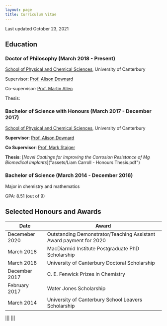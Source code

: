 ```yaml
---
layout: page
title: Curriculum Vitae
---
```


Last updated October 23, 2021

## Education 

### Doctor of Philosophy (March 2018 - Present) 
<a href="https://www.canterbury.ac.nz/science/schools-and-departments/phys-chem/">School of Physical and Chemical Sciences</a>, University of Canterbury

Supervisor: <a href="https://www.canterbury.ac.nz/science/contact-us/people/alison-downard.html">Prof. Alison Downard</a>

Co-supervisor: <a href="https://www.canterbury.ac.nz/engineering/contact-us/people/martin-allen.html">Prof. Martin Allen</a>

Thesis: 

### Bachelor of Science with Honours (March 2017 - December 2017)
<a href="https://www.canterbury.ac.nz/science/schools-and-departments/phys-chem/">School of Physical and Chemical Sciences</a>, University of Canterbury

**Supervisor**: <a href="https://www.canterbury.ac.nz/science/contact-us/people/alison-downard.html">Prof. Alison Downard</a>

**Co Supervisor**: <a href="https://researchprofile.canterbury.ac.nz/Researcher.aspx?researchername=Mark%20Peter%20Staiger">Prof. Mark Staiger</a>

**Thesis**: [*Novel Coatings for Improving the Corrosion Resistance of Mg Biomedical Implants*]("assets/Liam Carroll - Honours Thesis.pdf")

### Bachelor of Science (March 2014 - December 2016)
Major in chemistry and mathematics

GPA: 8.51 (out of 9)



## Selected Honours and Awards

| Date | Award |
| ---  | ---   |
| Decemeber 2020 | Outstanding Demonstrator/Teaching Assistant Award payment for 2020|
| March 2018 | MacDiarmid Institute Postgraduate PhD Scholarship|
| March 2018 | University of Canterbury Doctoral Scholarship|
| December 2017 | C. E. Fenwick Prizes in Chemistry |
| February 2017 | Water Jones Scholarship|
| March 2014 | University of Canterbury School Leavers Scholarship|



|||
|||